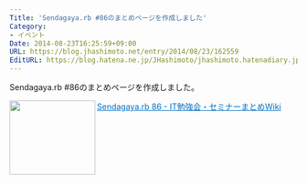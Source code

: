 ```yaml
---
Title: 'Sendagaya.rb #86のまとめページを作成しました'
Category:
- イベント
Date: 2014-08-23T16:25:59+09:00
URL: https://blog.jhashimoto.net/entry/2014/08/23/162559
EditURL: https://blog.hatena.ne.jp/JHashimoto/jhashimoto.hatenadiary.jp/atom/entry/12921228815731014501
---
```


Sendagaya.rb #86のまとめページを作成しました。

<a href="http://itstudy.info/index.php?title=Sendagaya.rb_86" target="_blank"><img class="alignleft" align="left" border="0" src="http://capture.heartrails.com/150x130/shadow?http://itstudy.info/index.php?title=Sendagaya.rb_86" alt="" width="150" height="130" /></a><a style="color:#0070C5;" href="http://itstudy.info/index.php?title=Sendagaya.rb_86" target="_blank">Sendagaya.rb 86 - IT勉強会・セミナーまとめWiki</a><a href="http://b.hatena.ne.jp/entry/http://itstudy.info/index.php?title=Sendagaya.rb_86" target="_blank"><img border="0" src="http://b.hatena.ne.jp/entry/image/http://itstudy.info/index.php?title=Sendagaya.rb_86" alt="" /></a><br style="clear:both;" />
